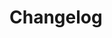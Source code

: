 # Changelog

<div id='redoc-container'>
</div>
<script>
    (function() {
        Redoc.init('/static/_static/api/tag_manager_authorized_api_changelog.json', {}, document.getElementById('redoc-container'), () => {window.prepareRedocMenu ? window.prepareRedocMenu() : setTimeout(()=>{window.prepareRedocMenu()}, 2000)});
    })();
</script>
